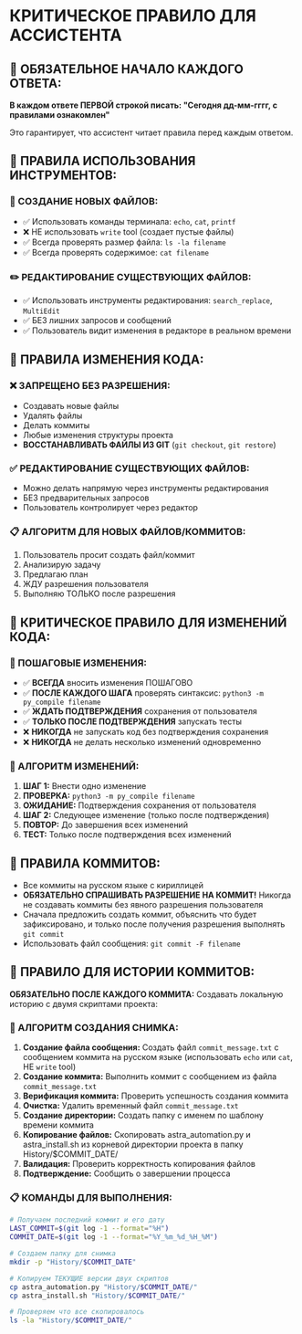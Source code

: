 # КРИТИЧЕСКОЕ ПРАВИЛО ДЛЯ АССИСТЕНТА

## 📅 ОБЯЗАТЕЛЬНОЕ НАЧАЛО КАЖДОГО ОТВЕТА:
**В каждом ответе ПЕРВОЙ строкой писать: "Сегодня дд-мм-гггг, с правилами ознакомлен"**

Это гарантирует, что ассистент читает правила перед каждым ответом.

## 🔧 ПРАВИЛА ИСПОЛЬЗОВАНИЯ ИНСТРУМЕНТОВ:

### 📝 СОЗДАНИЕ НОВЫХ ФАЙЛОВ:
- ✅ Использовать команды терминала: `echo`, `cat`, `printf`
- ❌ НЕ использовать `write` tool (создает пустые файлы)
- ✅ Всегда проверять размер файла: `ls -la filename`
- ✅ Всегда проверять содержимое: `cat filename`

### ✏️ РЕДАКТИРОВАНИЕ СУЩЕСТВУЮЩИХ ФАЙЛОВ:
- ✅ Использовать инструменты редактирования: `search_replace`, `MultiEdit`
- ✅ БЕЗ лишних запросов и сообщений
- ✅ Пользователь видит изменения в редакторе в реальном времени

## 🚨 ПРАВИЛА ИЗМЕНЕНИЯ КОДА:

### ❌ ЗАПРЕЩЕНО БЕЗ РАЗРЕШЕНИЯ:
- Создавать новые файлы
- Удалять файлы
- Делать коммиты
- Любые изменения структуры проекта
- **ВОССТАНАВЛИВАТЬ ФАЙЛЫ ИЗ GIT** (`git checkout`, `git restore`)

### ✅ РЕДАКТИРОВАНИЕ СУЩЕСТВУЮЩИХ ФАЙЛОВ:
- Можно делать напрямую через инструменты редактирования
- БЕЗ предварительных запросов
- Пользователь контролирует через редактор

### 📋 АЛГОРИТМ ДЛЯ НОВЫХ ФАЙЛОВ/КОММИТОВ:
1. Пользователь просит создать файл/коммит
2. Анализирую задачу
3. Предлагаю план
4. ЖДУ разрешения пользователя
5. Выполняю ТОЛЬКО после разрешения

## 🚨 КРИТИЧЕСКОЕ ПРАВИЛО ДЛЯ ИЗМЕНЕНИЙ КОДА:

### 📝 ПОШАГОВЫЕ ИЗМЕНЕНИЯ:
- ✅ **ВСЕГДА** вносить изменения ПОШАГОВО
- ✅ **ПОСЛЕ КАЖДОГО ШАГА** проверять синтаксис: `python3 -m py_compile filename`
- ✅ **ЖДАТЬ ПОДТВЕРЖДЕНИЯ** сохранения от пользователя
- ✅ **ТОЛЬКО ПОСЛЕ ПОДТВЕРЖДЕНИЯ** запускать тесты
- ❌ **НИКОГДА** не запускать код без подтверждения сохранения
- ❌ **НИКОГДА** не делать несколько изменений одновременно

### 🔄 АЛГОРИТМ ИЗМЕНЕНИЙ:
1. **ШАГ 1:** Внести одно изменение
2. **ПРОВЕРКА:** `python3 -m py_compile filename`
3. **ОЖИДАНИЕ:** Подтверждения сохранения от пользователя
4. **ШАГ 2:** Следующее изменение (только после подтверждения)
5. **ПОВТОР:** До завершения всех изменений
6. **ТЕСТ:** Только после подтверждения всех изменений

## 📝 ПРАВИЛА КОММИТОВ:
- Все коммиты на русском языке с кириллицей
- **ОБЯЗАТЕЛЬНО СПРАШИВАТЬ РАЗРЕШЕНИЕ НА КОММИТ!** Никогда не создавать коммиты без явного разрешения пользователя
- Сначала предложить создать коммит, объяснить что будет зафиксировано, и только после получения разрешения выполнять `git commit`
- Использовать файл сообщения: `git commit -F filename`

## 📁 ПРАВИЛО ДЛЯ ИСТОРИИ КОММИТОВ:
**ОБЯЗАТЕЛЬНО ПОСЛЕ КАЖДОГО КОММИТА:** Создавать локальную историю с двумя скриптами проекта:

### 🔄 АЛГОРИТМ СОЗДАНИЯ СНИМКА:
1. **Создание файла сообщения:** Создать файл `commit_message.txt` с сообщением коммита на русском языке (использовать `echo` или `cat`, НЕ `write` tool)
2. **Создание коммита:** Выполнить коммит с сообщением из файла `commit_message.txt`
3. **Верификация коммита:** Проверить успешность создания коммита
4. **Очистка:** Удалить временный файл `commit_message.txt`
5. **Создание директории:** Создать папку с именем по шаблону времени коммита
6. **Копирование файлов:** Скопировать astra_automation.py и astra_install.sh из корневой директории проекта в папку History/$COMMIT_DATE/
7. **Валидация:** Проверить корректность копирования файлов
8. **Подтверждение:** Сообщить о завершении процесса

### 📋 КОМАНДЫ ДЛЯ ВЫПОЛНЕНИЯ:
```bash
# Получаем последний коммит и его дату
LAST_COMMIT=$(git log -1 --format="%H")
COMMIT_DATE=$(git log -1 --format="%Y_%m_%d_%H_%M")

# Создаем папку для снимка
mkdir -p "History/$COMMIT_DATE"

# Копируем ТЕКУЩИЕ версии двух скриптов
cp astra_automation.py "History/$COMMIT_DATE/"
cp astra_install.sh "History/$COMMIT_DATE/"

# Проверяем что все скопировалось
ls -la "History/$COMMIT_DATE/"
```
